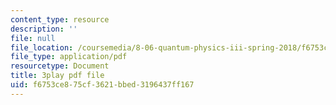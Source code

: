 ```yaml
---
content_type: resource
description: ''
file: null
file_location: /coursemedia/8-06-quantum-physics-iii-spring-2018/f6753ce875cf3621bbed3196437ff167_dNKAsbdHDCs.pdf
file_type: application/pdf
resourcetype: Document
title: 3play pdf file
uid: f6753ce8-75cf-3621-bbed-3196437ff167
---
```

